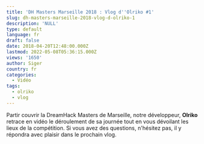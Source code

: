 ```yaml
---
title: 'DH Masters Marseille 2018 : Vlog d''Olriko #1'
slug: dh-masters-marseille-2018-vlog-d-olriko-1
description: 'NULL'
type: default
language: fr
draft: false
date: 2018-04-20T12:48:00.000Z
lastmod: 2022-05-08T05:36:15.000Z
views: '1650'
author: Siger
country: fr
categories:
  - Vidéo
tags:
  - olriko
  - vlog
---
```

Partir couvrir la DreamHack Masters de Marseille, notre développeur, **Olriko** retrace en vidéo le déroulement de sa journée tout en vous dévoilant les lieux de la compétition. Si vous avez des questions, n'hésitez pas, il y répondra avec plaisir dans le prochain vlog.

  
